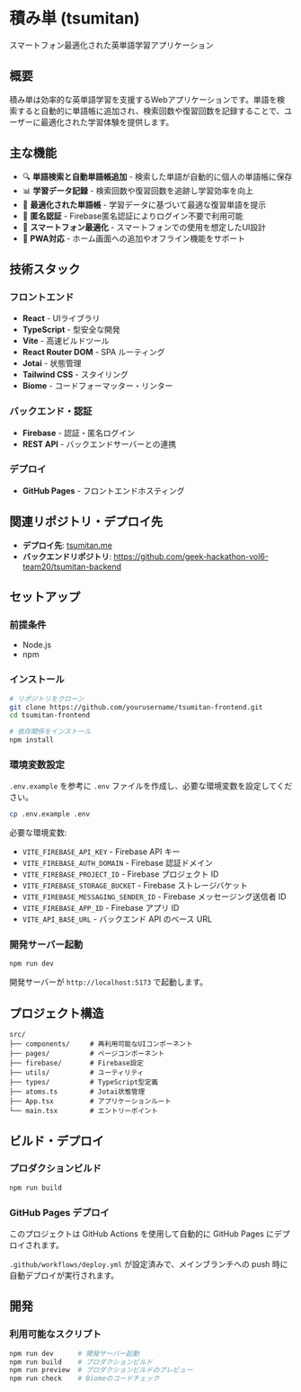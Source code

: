 # 積み単 (tsumitan)

スマートフォン最適化された英単語学習アプリケーション

## 概要

積み単は効率的な英単語学習を支援するWebアプリケーションです。単語を検索すると自動的に単語帳に追加され、検索回数や復習回数を記録することで、ユーザーに最適化された学習体験を提供します。

## 主な機能

- 🔍 **単語検索と自動単語帳追加** - 検索した単語が自動的に個人の単語帳に保存
- 📊 **学習データ記録** - 検索回数や復習回数を追跡し学習効率を向上
- 🎯 **最適化された単語帳** - 学習データに基づいて最適な復習単語を提示
- 👤 **匿名認証** - Firebase匿名認証によりログイン不要で利用可能
- 📱 **スマートフォン最適化** - スマートフォンでの使用を想定したUI設計
- 🔧 **PWA対応** - ホーム画面への追加やオフライン機能をサポート

## 技術スタック

### フロントエンド
- **React** - UIライブラリ
- **TypeScript** - 型安全な開発
- **Vite** - 高速ビルドツール
- **React Router DOM** - SPA ルーティング
- **Jotai** - 状態管理
- **Tailwind CSS** - スタイリング
- **Biome** - コードフォーマッター・リンター

### バックエンド・認証
- **Firebase** - 認証・匿名ログイン
- **REST API** - バックエンドサーバーとの連携

### デプロイ
- **GitHub Pages** - フロントエンドホスティング

## 関連リポジトリ・デプロイ先

- **デプロイ先**: [tsumitan.me](https://tsumitan.me)
- **バックエンドリポジトリ**: https://github.com/geek-hackathon-vol6-team20/tsumitan-backend

## セットアップ

### 前提条件
- Node.js
- npm

### インストール

```bash
# リポジトリをクローン
git clone https://github.com/yourusername/tsumitan-frontend.git
cd tsumitan-frontend

# 依存関係をインストール
npm install
```

### 環境変数設定

`.env.example` を参考に `.env` ファイルを作成し、必要な環境変数を設定してください。

```bash
cp .env.example .env
```

必要な環境変数:
- `VITE_FIREBASE_API_KEY` - Firebase API キー
- `VITE_FIREBASE_AUTH_DOMAIN` - Firebase 認証ドメイン
- `VITE_FIREBASE_PROJECT_ID` - Firebase プロジェクト ID
- `VITE_FIREBASE_STORAGE_BUCKET` - Firebase ストレージバケット
- `VITE_FIREBASE_MESSAGING_SENDER_ID` - Firebase メッセージング送信者 ID
- `VITE_FIREBASE_APP_ID` - Firebase アプリ ID
- `VITE_API_BASE_URL` - バックエンド API のベース URL

### 開発サーバー起動

```bash
npm run dev
```

開発サーバーが `http://localhost:5173` で起動します。

## プロジェクト構造

```
src/
├── components/     # 再利用可能なUIコンポーネント
├── pages/          # ページコンポーネント
├── firebase/       # Firebase設定
├── utils/          # ユーティリティ
├── types/          # TypeScript型定義
├── atoms.ts        # Jotai状態管理
├── App.tsx         # アプリケーションルート
└── main.tsx        # エントリーポイント
```

## ビルド・デプロイ

### プロダクションビルド

```bash
npm run build
```

### GitHub Pages デプロイ

このプロジェクトは GitHub Actions を使用して自動的に GitHub Pages にデプロイされます。

`.github/workflows/deploy.yml` が設定済みで、メインブランチへの push 時に自動デプロイが実行されます。

## 開発

### 利用可能なスクリプト

```bash
npm run dev      # 開発サーバー起動
npm run build    # プロダクションビルド
npm run preview  # プロダクションビルドのプレビュー
npm run check    # Biomeのコードチェック
```
